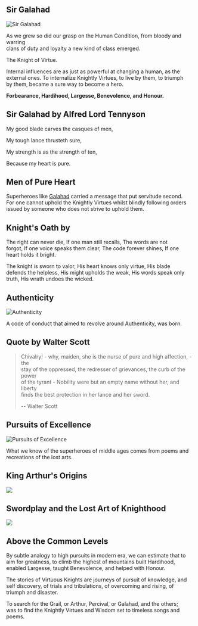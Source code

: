Sir Galahad
-----------

![Sir Galahad](/image/galahad.jpg)

As we grew so did our grasp on the Human Condition, from bloody and warring  
clans of duty and loyalty a new kind of class emerged.

The Knight of Virtue.

Internal influences are as just as powerful at changing a human, as the  
external ones. To internalize Knightly Virtues, to live by them, to triumph  
by them, became a sure way to become a hero.

**Forbearance, Hardihood, Largesse, Benevolence, and Honour.**

Sir Galahad by Alfred Lord Tennyson
-----------------------------------

My good blade carves the casques of men,

My tough lance thrusteth sure,

My strength is as the strength of ten,

Because my heart is pure.

Men of Pure Heart
-----------------

Superheroes like [Galahad](https://en.wikipedia.org/wiki/Galahad) carried a message that put servitude second.  
For one cannot uphold the Knightly Virtues whilst blindly following orders  
issued by someone who does not strive to uphold them.

Knight's Oath by
----------------

The right can never die, If one man still recalls, The words are not  
forgot, If one voice speaks them clear, The code forever shines, If one  
heart holds it bright.

The knight is sworn to valor, His heart knows only virtue, His blade  
defends the helpless, His might upholds the weak, His words speak only  
truth, His wrath undoes the wicked.

Authenticity
------------

![Authenticity](/image/valkyries.jpg)

A code of conduct that aimed to revolve around Authenticity, was born.

Quote by Walter Scott
---------------------

> Chivalry! - why, maiden, she is the nurse of pure and high affection, - the  
> stay of the oppressed, the redresser of grievances, the curb of the power  
> of the tyrant - Nobility were but an empty name without her, and liberty  
> finds the best protection in her lance and her sword.
> 
> \-- Walter Scott

Pursuits of Excellence
----------------------

![Pursuits of Excellence](/image/god-speed.jpg)

What we know of the superheroes of middle ages comes from poems and  
recreations of the lost arts.

King Arthur's Origins
---------------------

[![]( /image/yid-RBsY88Lir-A.jpg)](https://www.youtube.com/watch?v=RBsY88Lir-A)

Swordplay and the Lost Art of Knighthood
----------------------------------------

[![]( /image/yid-mZeqgjC6gtE.jpg)](https://www.youtube.com/watch?v=mZeqgjC6gtE)

Above the Common Levels
-----------------------

By subtle analogy to high pursuits in modern era, we can estimate that to  
aim for greatness, to climb the highest of mountains built Hardihood,  
enabled Largesse, taught Benevolence, and helped with Honour.

The stories of Virtuous Knights are journeys of pursuit of knowledge, and  
self discovery, of trials and tribulations, of overcoming and rising, of  
triumph and disaster.

To search for the Grail, or Arthur, Percival, or Galahad, and the others;  
was to find the Knightly Virtues and Wisdom set to timeless songs and poems.